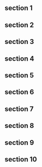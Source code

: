 **<h2>section 1**

**<h2>section 2**

**<h2>section 3**

**<h2>section 4**

**<h2>section 5**

**<h2>section 6**

**<h2>section 7**

**<h2>section 8**

**<h2>section 9**

**<h2>section 10**

